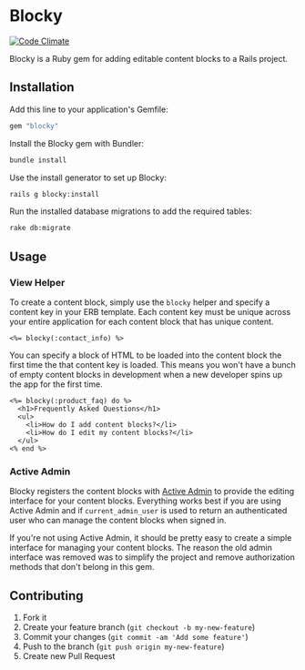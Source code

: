 # Blocky

[![Code Climate](https://codeclimate.com/github/codelation/blocky.png)](https://codeclimate.com/github/codelation/blocky)

Blocky is a Ruby gem for adding editable content blocks to a Rails project.

## Installation

Add this line to your application's Gemfile:

```ruby
gem "blocky"
```

Install the Blocky gem with Bundler:

```bash
bundle install
```

Use the install generator to set up Blocky:

```bash
rails g blocky:install
```

Run the installed database migrations to add the required tables:

```bash
rake db:migrate
```

## Usage

### View Helper

To create a content block, simply use the `blocky` helper and specify a content key in
your ERB template. Each content key must be unique across your entire application for
each content block that has unique content.

```erb
<%= blocky(:contact_info) %>
```

You can specify a block of HTML to be loaded into the content block the first time
the that content key is loaded. This means you won't have a bunch of empty content
blocks in development when a new developer spins up the app for the first time.

```erb
<%= blocky(:product_faq) do %>
  <h1>Frequently Asked Questions</h1>
  <ul>
    <li>How do I add content blocks?</li>
    <li>How do I edit my content blocks?</li>
  </ul>
<% end %>
```

### Active Admin

Blocky registers the content blocks with [Active Admin](http://activeadmin.info) to
provide the editing interface for your content blocks. Everything works best if you
are using Active Admin and if `current_admin_user` is used to return an authenticated
user who can manage the content blocks when signed in.

If you're not using Active Admin, it should be pretty easy to create a simple interface
for managing your content blocks. The reason the old admin interface was removed was to
simplify the project and remove authorization methods that don't belong in this gem.

## Contributing

1. Fork it
2. Create your feature branch (`git checkout -b my-new-feature`)
3. Commit your changes (`git commit -am 'Add some feature'`)
4. Push to the branch (`git push origin my-new-feature`)
5. Create new Pull Request
